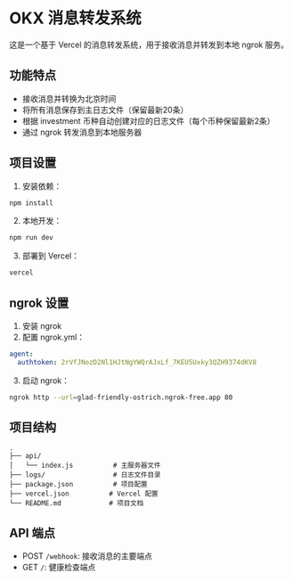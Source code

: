# OKX 消息转发系统

这是一个基于 Vercel 的消息转发系统，用于接收消息并转发到本地 ngrok 服务。

## 功能特点

- 接收消息并转换为北京时间
- 将所有消息保存到主日志文件（保留最新20条）
- 根据 investment 币种自动创建对应的日志文件（每个币种保留最新2条）
- 通过 ngrok 转发消息到本地服务器

## 项目设置

1. 安装依赖：
```bash
npm install
```

2. 本地开发：
```bash
npm run dev
```

3. 部署到 Vercel：
```bash
vercel
```

## ngrok 设置

1. 安装 ngrok
2. 配置 ngrok.yml：
```yaml
agent:
  authtoken: 2rVfJNozD2Nl1HJtNgYWQrAJxLf_7KEU5Uxky3QZH9374dKV8
```

3. 启动 ngrok：
```bash
ngrok http --url=glad-friendly-ostrich.ngrok-free.app 80
```

## 项目结构

```
.
├── api/
│   └── index.js          # 主服务器文件
├── logs/                 # 日志文件目录
├── package.json          # 项目配置
├── vercel.json          # Vercel 配置
└── README.md            # 项目文档
```

## API 端点

- POST `/webhook`: 接收消息的主要端点
- GET `/`: 健康检查端点 